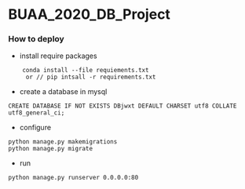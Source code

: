 # BUAA_2020_DB_Project

### How to deploy
+ install require packages
```
    conda install --file requiements.txt
     or // pip intsall -r requirements.txt
```
+ create a database in mysql
```
CREATE DATABASE IF NOT EXISTS DBjwxt DEFAULT CHARSET utf8 COLLATE utf8_general_ci;
```
+ configure
```
python manage.py makemigrations
python manage.py migrate
```

+ run
```
python manage.py runserver 0.0.0.0:80
```

